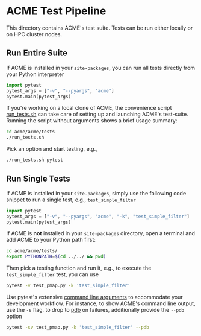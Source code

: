 # ACME Test Pipeline

This directory contains ACME's test suite. Tests can be run either locally
or on HPC cluster nodes.

## Run Entire Suite

If ACME is installed in your `site-packages`, you can run all tests directly
from your Python interpreter

```python
import pytest
pytest_args = ["-v", "--pyargs", "acme"]
pytest.main(pytest_args)
```

If you're working on a local clone of ACME, the convenience script
[run_tests.sh](./run_tests.sh) can take care of setting up and
launching ACME's test-suite. Running the script without arguments shows
a brief usage summary:

```bash
cd acme/acme/tests
./run_tests.sh
```

Pick an option and start testing, e.g.,

```bash
./run_tests.sh pytest
```

## Run Single Tests

If ACME is installed in your `site-packages`, simply use the following
code snippet to run a single test, e.g., `test_simple_filter`

```python
import pytest
pytest_args = ["-v", "--pyargs", "acme", "-k", "test_simple_filter"]
pytest.main(pytest_args)
```

If ACME is **not** installed in your `site-packages` directory, open a
terminal and add ACME to your Python path first:

```bash
cd acme/acme/tests/
export PYTHONPATH=$(cd ../../ && pwd)
```

Then pick a testing function and run it, e.g., to execute the `test_simple_filter`
test, you can use

```bash
pytest -v test_pmap.py -k 'test_simple_filter'
```

Use pytest's extensive [command line arguments](https://docs.pytest.org/en/6.2.x/usage.html)
to accommodate your development workflow. For instance, to show ACME's
command line output, use the `-s` flag, to drop to
[pdb](https://docs.python.org/3/library/pdb.html) on failures, additionally
provide the `--pdb` option

```bash
pytest -sv test_pmap.py -k 'test_simple_filter' --pdb
```

